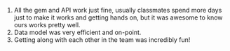 1. All the gem and API work just fine, usually classmates spend more days just to make it works and getting hands on, but it was awesome to know ours works pretty well.
2. Data model was very efficient and on-point.
3. Getting along with each other in the team was incredibly fun!
